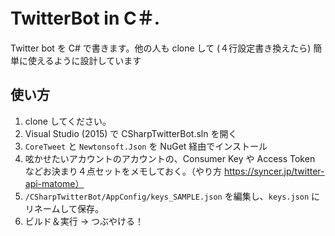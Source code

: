 # TwitterBot in C＃.
  
Twitter bot を C# で書きます。他の人も clone して (４行設定書き換えたら) 簡単に使えるように設計しています    

## 使い方

1. clone してください。
1. Visual Studio (2015) で CSharpTwitterBot.sln を開く
1. `CoreTweet` と `Newtonsoft.Json` を NuGet 経由でインストール
1. 呟かせたいアカウントのアカウントの、Consumer Key や Access Token などお決まり４点セットをメモしておく。（やり方  https://syncer.jp/twitter-api-matome）
1. `/CSharpTwitterBot/AppConfig/keys_SAMPLE.json` を編集し、`keys.json` にリネームして保存。
1. ビルド＆実行 → つぶやける！
